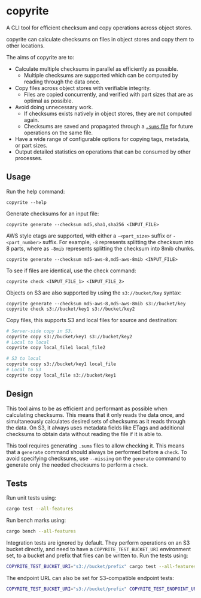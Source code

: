 # copyrite

A CLI tool for efficient checksum and copy operations across object stores.

copyrite can calculate checksums on files in object stores and copy them to other locations.

The aims of copyrite are to:
* Calculate multiple checksums in parallel as efficiently as possible.
  * Multiple checksums are supported which can be computed by reading through the data once.
* Copy files across object stores with verifiable integrity.
  * Files are copied concurrently, and verified with part sizes that are as optimal as possible.
* Avoid doing unnecessary work.
  * If checksums exists natively in object stores, they are not computed again.
  * Checksums are saved and propagated through a [`.sums` file][sums] for future operations on the same file.
* Have a wide range of configurable options for copying tags, metadata, or part sizes.
* Output detailed statistics on operations that can be consumed by other processes.

## Usage

Run the help command:

```
copyrite --help
```

Generate checksums for an input file:

```
copyrite generate --checksum md5,sha1,sha256 <INPUT_FILE>
```

AWS style etags are supported, with either a `-<part_size>` suffix or `-<part_number>` suffix.
For example, `-8` represents splitting the checksum into 8 parts, where as `-8mib` represents
splitting the checksum into 8mib chunks.

```
copyrite generate --checksum md5-aws-8,md5-aws-8mib <INPUT_FILE>
```

To see if files are identical, use the check command:

```
copyrite check <INPUT_FILE_1> <INPUT_FILE_2>
```

Objects on S3 are also supported by using the `s3://bucket/key` syntax:

```
copyrite generate --checksum md5-aws-8,md5-aws-8mib s3://bucket/key
copyrite check s3://bucket/key1 s3://bucket/key2
```

Copy files, this supports S3 and local files for source and destination:

```sh
# Server-side copy in S3.
copyrite copy s3://bucket/key1 s3://bucket/key2
# Local to local
copyrite copy local_file1 local_file2

# S3 to local
copyrite copy s3://bucket/key1 local_file
# Local to S3
copyrite copy local_file s3://bucket/key1
```

## Design

This tool aims to be as efficient and performant as possible when calculating checksums. This means that it only
reads the data once, and simultaneously calculates desired sets of checksums as it reads through the data. On S3, it always
uses metadata fields like ETags and additional checksums to obtain data without reading the file if it is able to.

This tool requires generating `.sums` files to allow checking it. This means that a `generate` command should always be
performed before a `check`. To avoid specifying checksums, use `--missing` on the `generate` command to generate only
the needed checksums to perform a `check`.

## Tests

Run unit tests using:

```sh
cargo test --all-features
```

Run bench marks using:

```sh
cargo bench --all-features
```

Integration tests are ignored by default. They perform operations on an S3 bucket directly, and need to have a
`COPYRITE_TEST_BUCKET_URI` environment set, to a bucket and prefix that files can be written to. Run the tests
using:

```sh
COPYRITE_TEST_BUCKET_URI="s3://bucket/prefix" cargo test --all-features -- --ignored
```

The endpoint URL can also be set for S3-compatible endpoint tests:

```sh
COPYRITE_TEST_BUCKET_URI="s3://bucket/prefix" COPYRITE_TEST_ENDPOINT_URL="https://storage.googleapis.com" cargo test --all-features -- --ignored
```

[sums]: docs/ARCHITECTURE.md#the-sums-file
